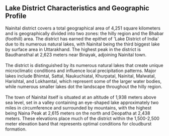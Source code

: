 ## Lake District Characteristics and Geographic Profile

Nainital district covers a total geographical area of 4,251 square kilometers and is geographically divided into two zones: the hilly region and the Bhabar (foothill) area. The district has earned the epithet of 'Lake District of India' due to its numerous natural lakes, with Nainital being the third biggest lake by surface area in Uttarakhand. The highest peak in the district is Baudhansthal at 2,623 meters near Binayak, adjoining Nainital town. <br> <br>
The district is distinguished by its numerous natural lakes that create unique microclimatic conditions and influence local precipitation patterns. Major lakes include Bhimtal, Sattal, Naukuchiatal, Khurpatal, Nainital, Malwatal, Harishtal, and Lokhamtal, which represent some of the larger water bodies, while numerous smaller lakes dot the landscape throughout the hilly region. <br> <br>
The town of Nainital itself is situated at an altitude of 1,938 meters above sea level, set in a valley containing an eye-shaped lake approximately two miles in circumference and surrounded by mountains, with the highest being Naina Peak at 2,615 meters on the north and Deopatha at 2,438 meters. These elevations place much of the district within the 1,500-2,500 meter elevation band that represents optimal conditions for cloudburst formation.